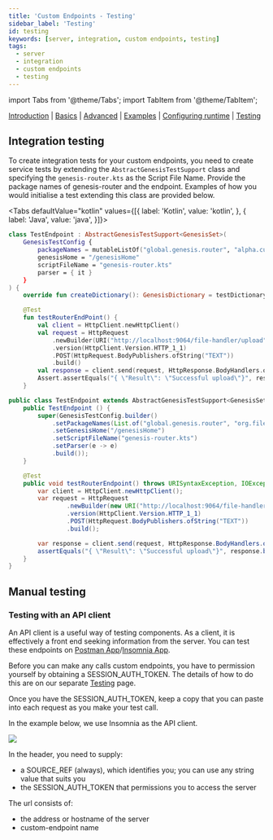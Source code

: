 ```yaml
---
title: 'Custom Endpoints - Testing'
sidebar_label: 'Testing'
id: testing
keywords: [server, integration, custom endpoints, testing]
tags:
  - server
  - integration
  - custom endpoints
  - testing
---
```


import Tabs from '@theme/Tabs';
import TabItem from '@theme/TabItem';

[Introduction](../../../../server/integration/custom-endpoints/introduction/) | [Basics](../../../../server/integration/custom-endpoints/basics/) |  [Advanced](../../../../server/integration/custom-endpoints/advanced/) | [Examples](../../../../server/integration/custom-endpoints/examples/) | [Configuring runtime](../../../../server/integration/custom-endpoints/configuring-runtime/) | [Testing](../../../../server/integration/custom-endpoints/testing/)

## Integration testing

To create integration tests for your custom endpoints, you need to create service tests by extending the `AbstractGenesisTestSupport` class and specifying the `genesis-router.kts` as the Script File Name. Provide the package names of genesis-router and the endpoint. Examples of how you would initialise a test extending this class are provided below.

<Tabs defaultValue="kotlin" values={[{ label: 'Kotlin', value: 'kotlin', }, { label: 'Java', value: 'java', }]}>
<TabItem value="kotlin">

```kotlin
class TestEndpoint : AbstractGenesisTestSupport<GenesisSet>(
    GenesisTestConfig {
        packageNames = mutableListOf("global.genesis.router", "alpha.custom.endpoint")
        genesisHome = "/genesisHome"
        scriptFileName = "genesis-router.kts"
        parser = { it }
    }
) {
    override fun createDictionary(): GenesisDictionary = testDictionary()}

    @Test
    fun testRouterEndPoint() {
        val client = HttpClient.newHttpClient()
        val request = HttpRequest
            .newBuilder(URI("http://localhost:9064/file-handler/upload")) //the second package name should refer to the package of your custom endpoints
            .version(HttpClient.Version.HTTP_1_1)
            .POST(HttpRequest.BodyPublishers.ofString("TEXT"))
            .build()
        val response = client.send(request, HttpResponse.BodyHandlers.ofString())
        Assert.assertEquals("{ \"Result\": \"Successful upload\"}", response.body())
    }
```

</TabItem>
<TabItem value="java">

```java
public class TestEndpoint extends AbstractGenesisTestSupport<GenesisSet> {
    public TestEndpoint () {
        super(GenesisTestConfig.builder()
            .setPackageNames(List.of("global.genesis.router", "org.file.processor")) //the second package name should refer to the package of your custom endpoints
            .setGenesisHome("/genesisHome")
            .setScriptFileName("genesis-router.kts")
            .setParser(e -> e)
            .build());
    }

    @Test
    public void testRouterEndpoint() throws URISyntaxException, IOException, InterruptedException {
        var client = HttpClient.newHttpClient();
        var request = HttpRequest
                .newBuilder(new URI("http://localhost:9064/file-handler/upload")) //This localhost, using the webPort specified in genesis-router.kts, and then the registered endpoint name
                .version(HttpClient.Version.HTTP_1_1)
                .POST(HttpRequest.BodyPublishers.ofString("TEXT"))
                .build();

        var response = client.send(request, HttpResponse.BodyHandlers.ofString());
        assertEquals("{ \"Result\": \"Successful upload\"}", response.body());
    }
}
```

</TabItem>
</Tabs>

## Manual testing

### Testing with an API client

An API client is a useful way of testing components. As a client, it is effectively a front end seeking information from the server.
You can test these endpoints on [Postman App](https://www.postman.com/downloads/)/[Insomnia App](https://insomnia.rest/download).

Before you can make any calls custom endpoints, you have to permission yourself by obtaining a SESSION_AUTH_TOKEN. The details of how to do this are on our separate [Testing](../../../../operations/testing/component-testing/#using-an-api-client) page.

Once you have the SESSION_AUTH_TOKEN, keep a copy that you can paste into each request as you make your test call.

In the example below, we use Insomnia as the API client.

![](/img/custom-endpoint-test.png)

In the header, you need to supply:

- a SOURCE_REF (always), which identifies you; you can use any string value that suits you
- the SESSION_AUTH_TOKEN that permissions you to access the server

The url consists of: 
- the address or hostname of the server
- custom-endpoint name
